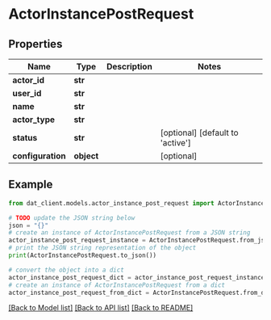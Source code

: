 # ActorInstancePostRequest


## Properties

Name | Type | Description | Notes
------------ | ------------- | ------------- | -------------
**actor_id** | **str** |  | 
**user_id** | **str** |  | 
**name** | **str** |  | 
**actor_type** | **str** |  | 
**status** | **str** |  | [optional] [default to 'active']
**configuration** | **object** |  | [optional] 

## Example

```python
from dat_client.models.actor_instance_post_request import ActorInstancePostRequest

# TODO update the JSON string below
json = "{}"
# create an instance of ActorInstancePostRequest from a JSON string
actor_instance_post_request_instance = ActorInstancePostRequest.from_json(json)
# print the JSON string representation of the object
print(ActorInstancePostRequest.to_json())

# convert the object into a dict
actor_instance_post_request_dict = actor_instance_post_request_instance.to_dict()
# create an instance of ActorInstancePostRequest from a dict
actor_instance_post_request_from_dict = ActorInstancePostRequest.from_dict(actor_instance_post_request_dict)
```
[[Back to Model list]](../README.md#documentation-for-models) [[Back to API list]](../README.md#documentation-for-api-endpoints) [[Back to README]](../README.md)


